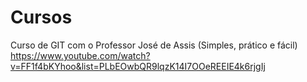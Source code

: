 # Cursos

Curso de GIT com o Professor José de Assis (Simples, prático e fácil)
https://www.youtube.com/watch?v=FF1f4bKYhoo&list=PLbEOwbQR9lqzK14I7OOeREEIE4k6rjgIj
